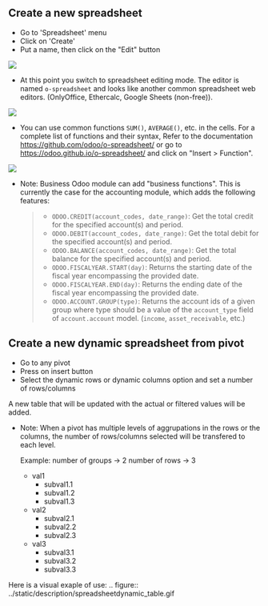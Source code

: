 ## **Create a new spreadsheet**

- Go to 'Spreadsheet' menu
- Click on 'Create'
- Put a name, then click on the "Edit" button

![](../static/description/spreadsheet_create.png)

- At this point you switch to spreadsheet editing mode. The editor is
  named `o-spreadsheet` and looks like another common spreadsheet web
  editors. (OnlyOffice, Ethercalc, Google Sheets (non-free)).

![](../static/description/spreadsheet_edit.png)

- You can use common functions `SUM()`, `AVERAGE()`, etc. in the cells.
  For a complete list of functions and their syntax, Refer to the
  documentation <https://github.com/odoo/o-spreadsheet/> or go to
  <https://odoo.github.io/o-spreadsheet/> and click on "Insert \>
  Function".

![](../static/description/o-spreadsheet.png)

- Note: Business Odoo module can add "business functions". This is
  currently the case for the accounting module, which adds the following
  features:

  > - `ODOO.CREDIT(account_codes, date_range)`: Get the total credit for
  >   the specified account(s) and period.
  > - `ODOO.DEBIT(account_codes, date_range)`: Get the total debit for
  >   the specified account(s) and period.
  > - `ODOO.BALANCE(account_codes, date_range)`: Get the total balance
  >   for the specified account(s) and period.
  > - `ODOO.FISCALYEAR.START(day)`: Returns the starting date of the
  >   fiscal year encompassing the provided date.
  > - `ODOO.FISCALYEAR.END(day)`: Returns the ending date of the fiscal
  >   year encompassing the provided date.
  > - `ODOO.ACCOUNT.GROUP(type)`: Returns the account ids of a given
  >   group where type should be a value of the `account_type` field of
  >   `account.account` model. (`income`, `asset_receivable`, etc.)

## **Create a new dynamic spreadsheet from pivot**

- Go to any pivot
- Press on insert button
- Select the dynamic rows or dynamic columns option and set a number of
  rows/columns

A new table that will be updated with the actual or filtered values will
be added.

- Note: When a pivot has multiple levels of aggrupations in the rows or
  the columns, the number of rows/columns selected will be transfered to
  each level.

  Example: number of groups -\> 2 number of rows -\> 3

  - val1
    - subval1.1
    - subval1.2
    - subval1.3
  - val2
    - subval2.1
    - subval2.2
    - subval2.3
  - val3
    - subval3.1
    - subval3.2
    - subval3.3

Here is a visual exaple of use: .. figure::
../static/description/spreadsheetdynamic_table.gif
